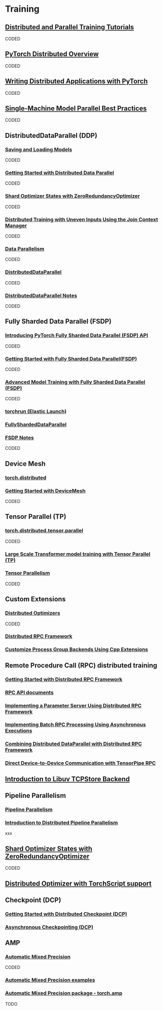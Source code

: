 # Training

## [Distributed and Parallel Training Tutorials](https://pytorch.org/tutorials/distributed/home.html)

CODED

## [PyTorch Distributed Overview](https://pytorch.org/tutorials/beginner/dist_overview.html)

CODED

## [Writing Distributed Applications with PyTorch](https://pytorch.org/tutorials/intermediate/dist_tuto.html)

CODED

## [Single-Machine Model Parallel Best Practices](https://pytorch.org/tutorials/intermediate/model_parallel_tutorial.html)

CODED

## DistributedDataParallel (DDP)

### [Saving and Loading Models](https://pytorch.org/tutorials/beginner/saving_loading_models.html)

CODED

### [Getting Started with Distributed Data Parallel](https://pytorch.org/tutorials/intermediate/ddp_tutorial.html)

CODED

### [Shard Optimizer States with ZeroRedundancyOptimizer](https://pytorch.org/tutorials/advanced/generic_join.html)

CODED

### [Distributed Training with Uneven Inputs Using the Join Context Manager](https://pytorch.org/tutorials/advanced/generic_join.html)

CODED

### [Data Parallelism](https://pytorch.org/tutorials/beginner/blitz/data_parallel_tutorial.html)

CODED

### [DistributedDataParallel](https://pytorch.org/docs/stable/generated/torch.nn.parallel.DistributedDataParallel.html)

CODED

### [DistributedDataParallel Notes](https://pytorch.org/docs/master/notes/ddp.html)

CODED

## Fully Sharded Data Parallel (FSDP)

### [Introducing PyTorch Fully Sharded Data Parallel (FSDP) API](https://pytorch.org/blog/introducing-pytorch-fully-sharded-data-parallel-api/)

CODED

### [Getting Started with Fully Sharded Data Parallel(FSDP)](https://pytorch.org/tutorials/intermediate/FSDP_tutorial.html)

CODED

### [Advanced Model Training with Fully Sharded Data Parallel (FSDP)](https://pytorch.org/tutorials/intermediate/FSDP_adavnced_tutorial.html)

CODED

### [torchrun (Elastic Launch)](https://pytorch.org/docs/stable/elastic/run.html)

### [FullyShardedDataParallel](https://pytorch.org/docs/stable/fsdp.html)

### [FSDP Notes](https://pytorch.org/docs/stable/notes/fsdp.html#fsdp-notes)

CODED

## Device Mesh

### [torch.distributed](https://pytorch.org/docs/stable/distributed.html)

### [Getting Started with DeviceMesh](https://pytorch.org/tutorials/recipes/distributed_device_mesh.html)

CODED

## Tensor Parallel (TP)

### [torch.distributed.tensor.parallel](https://pytorch.org/docs/stable/distributed.tensor.parallel.html)

CODED

### [Large Scale Transformer model training with Tensor Parallel (TP)](https://pytorch.org/tutorials/intermediate/TP_tutorial.html)

### [Tensor Parallelism](https://pytorch.org/docs/stable/distributed.tensor.parallel.html)

CODED

## Custom Extensions

### [Distributed Optimizers](https://pytorch.org/docs/stable/distributed.optim.html#torch.distributed.optim.ZeroRedundancyOptimizer)

CODED

### [Distributed RPC Framework](https://pytorch.org/docs/stable/rpc.html)

### [Customize Process Group Backends Using Cpp Extensions](https://pytorch.org/tutorials/intermediate/process_group_cpp_extension_tutorial.html)

## Remote Procedure Call (RPC) distributed training

### [Getting Started with Distributed RPC Framework](https://pytorch.org/tutorials/intermediate/rpc_tutorial.html)

### [RPC API documents](https://pytorch.org/tutorials/intermediate/rpc_tutorial.html)

### [Implementing a Parameter Server Using Distributed RPC Framework](https://pytorch.org/tutorials/intermediate/#rpc_param_server_tutorial.html)

### [Implementing Batch RPC Processing Using Asynchronous Executions](https://pytorch.org/tutorials/intermediate/rpc_async_execution.html)

### [Combining Distributed DataParallel with Distributed RPC Framework](https://pytorch.org/tutorials/advanced/rpc_ddp_tutorial.html)

### [Direct Device-to-Device Communication with TensorPipe RPC](https://pytorch.org/tutorials/recipes/cuda_rpc.html)

## [Introduction to Libuv TCPStore Backend](https://pytorch.org/tutorials/intermediate/TCPStore_libuv_backend.html)

## Pipeline Parallelism

### [Pipeline Parallelism](https://pytorch.org/docs/main/distributed.pipelining.html)

### [Introduction to Distributed Pipeline Parallelism](https://pytorch.org/tutorials/intermediate/pipelining_tutorial.html)

xxx

## [Shard Optimizer States with ZeroRedundancyOptimizer](https://pytorch.org/tutorials/recipes/zero_redundancy_optimizer.html)

CODED

## [Distributed Optimizer with TorchScript support](https://pytorch.org/tutorials/recipes/distributed_optim_torchscript.html)

## Checkpoint (DCP)

### [Getting Started with Distributed Checkpoint (DCP)](https://pytorch.org/tutorials/recipes/distributed_checkpoint_recipe.html)

### [Asynchronous Checkpointing (DCP)](https://pytorch.org/tutorials/recipes/distributed_async_checkpoint_recipe.html)

## AMP

### [Automatic Mixed Precision](https://pytorch.org/tutorials/recipes/recipes/amp_recipe.html)

CODED

### [Automatic Mixed Precision examples](https://pytorch.org/docs/stable/notes/amp_examples.html)

### [Automatic Mixed Precision package - torch.amp](https://pytorch.org/tutorials/recipes/recipes/amp_recipe.html)

TODO
